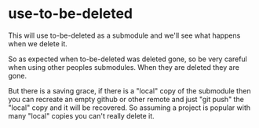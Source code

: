 # use-to-be-deleted
This will use to-be-deleted as a submodule and we'll see what happens when we delete it.

So as expected when to-be-deleted was deleted gone, so be very careful
when using other peoples submodules. When they are deleted they are gone.

But there is a saving grace, if there is a "local" copy of the submodule
then you can recreate an empty github or other remote and just "git push"
the "local" copy and it will be recovered. So assuming a project is popular
with many "local" copies you can't really delete it.
